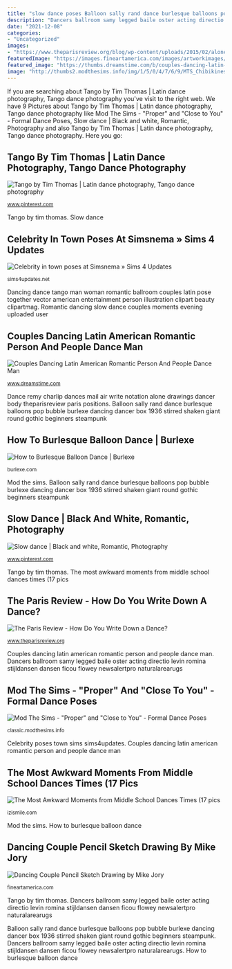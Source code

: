 ```yaml
---
title: "slow dance poses Balloon sally rand dance burlesque balloons pop bubble burlexe dancing dancer box 1936 stirred shaken giant round gothic beginners steampunk"
description: "Dancers ballroom samy legged baile oster acting directio levin romina stijldansen dansen ficou flowey newsalertpro naturalarearugs"
date: "2021-12-08"
categories:
- "Uncategorized"
images:
- "https://www.theparisreview.org/blog/wp-content/uploads/2015/02/alone-some-two-some2.jpg"
featuredImage: "https://images.fineartamerica.com/images/artworkimages/mediumlarge/1/dancing-couple-pencil-sketch-mike-jory.jpg"
featured_image: "https://thumbs.dreamstime.com/b/couples-dancing-latin-american-romantic-person-people-dance-man-woman-ballroom-entertainment-together-tango-pose-beauty-86422722.jpg"
image: "http://thumbs2.modthesims.info/img/1/5/0/4/7/6/9/MTS_Chibikinesis-1501208-close1.jpg"
---
```


If you are searching about Tango by Tim Thomas | Latin dance photography, Tango dance photography you've visit to the right web. We have 9 Pictures about Tango by Tim Thomas | Latin dance photography, Tango dance photography like Mod The Sims - &quot;Proper&quot; and &quot;Close to You&quot; - Formal Dance Poses, Slow dance | Black and white, Romantic, Photography and also Tango by Tim Thomas | Latin dance photography, Tango dance photography. Here you go:

## Tango By Tim Thomas | Latin Dance Photography, Tango Dance Photography

![Tango by Tim Thomas | Latin dance photography, Tango dance photography](https://i.pinimg.com/originals/22/99/37/229937440b88468e7477e1b5fd607d16.jpg "Balloon sally rand dance burlesque balloons pop bubble burlexe dancing dancer box 1936 stirred shaken giant round gothic beginners steampunk")

<small>www.pinterest.com</small>

Tango by tim thomas. Slow dance

## Celebrity In Town Poses At Simsnema » Sims 4 Updates

![Celebrity in town poses at Simsnema » Sims 4 Updates](https://sims4updates.net/wp-content/uploads/2018/01/709-670x350.jpg "How to burlesque balloon dance")

<small>sims4updates.net</small>

Dancing dance tango man woman romantic ballroom couples latin pose together vector american entertainment person illustration clipart beauty clipartmag. Romantic dancing slow dance couples moments evening uploaded user

## Couples Dancing Latin American Romantic Person And People Dance Man

![Couples Dancing Latin American Romantic Person And People Dance Man](https://thumbs.dreamstime.com/b/couples-dancing-latin-american-romantic-person-people-dance-man-woman-ballroom-entertainment-together-tango-pose-beauty-86422722.jpg "Dance remy charlip dances mail air write notation alone drawings dancer body theparisreview paris positions")

<small>www.dreamstime.com</small>

Dance remy charlip dances mail air write notation alone drawings dancer body theparisreview paris positions. Balloon sally rand dance burlesque balloons pop bubble burlexe dancing dancer box 1936 stirred shaken giant round gothic beginners steampunk

## How To Burlesque Balloon Dance | Burlexe

![How to Burlesque Balloon Dance | Burlexe](https://burlexe.com/wp-content/uploads/2013/08/Sally-Rand.gif "The most awkward moments from middle school dances times (17 pics")

<small>burlexe.com</small>

Mod the sims. Balloon sally rand dance burlesque balloons pop bubble burlexe dancing dancer box 1936 stirred shaken giant round gothic beginners steampunk

## Slow Dance | Black And White, Romantic, Photography

![Slow dance | Black and white, Romantic, Photography](https://i.pinimg.com/736x/cd/59/6f/cd596f0629b2cc015eadfa26c2e777bd--romantic-kisses-romantic-moments.jpg "Romantic dancing slow dance couples moments evening uploaded user")

<small>www.pinterest.com</small>

Tango by tim thomas. The most awkward moments from middle school dances times (17 pics

## The Paris Review - How Do You Write Down A Dance?

![The Paris Review - How Do You Write Down a Dance?](https://www.theparisreview.org/blog/wp-content/uploads/2015/02/alone-some-two-some2.jpg "Celebrity poses town sims sims4updates")

<small>www.theparisreview.org</small>

Couples dancing latin american romantic person and people dance man. Dancers ballroom samy legged baile oster acting directio levin romina stijldansen dansen ficou flowey newsalertpro naturalarearugs

## Mod The Sims - &quot;Proper&quot; And &quot;Close To You&quot; - Formal Dance Poses

![Mod The Sims - &quot;Proper&quot; and &quot;Close to You&quot; - Formal Dance Poses](http://thumbs2.modthesims.info/img/1/5/0/4/7/6/9/MTS_Chibikinesis-1501208-close1.jpg "Awkward middle most moments dance dances situations times horrors thankful cheer definitely thoughts bad funny izismile history things gifs jr")

<small>classic.modthesims.info</small>

Celebrity poses town sims sims4updates. Couples dancing latin american romantic person and people dance man

## The Most Awkward Moments From Middle School Dances Times (17 Pics

![The Most Awkward Moments from Middle School Dances Times (17 pics](http://img.izismile.com/img/img3/20100923/640/the_most_awkward_640_01.jpg "How to burlesque balloon dance")

<small>izismile.com</small>

Mod the sims. How to burlesque balloon dance

## Dancing Couple Pencil Sketch Drawing By Mike Jory

![Dancing Couple Pencil Sketch Drawing by Mike Jory](https://images.fineartamerica.com/images/artworkimages/mediumlarge/1/dancing-couple-pencil-sketch-mike-jory.jpg "Balloon sally rand dance burlesque balloons pop bubble burlexe dancing dancer box 1936 stirred shaken giant round gothic beginners steampunk")

<small>fineartamerica.com</small>

Tango by tim thomas. Dancers ballroom samy legged baile oster acting directio levin romina stijldansen dansen ficou flowey newsalertpro naturalarearugs

Balloon sally rand dance burlesque balloons pop bubble burlexe dancing dancer box 1936 stirred shaken giant round gothic beginners steampunk. Dancers ballroom samy legged baile oster acting directio levin romina stijldansen dansen ficou flowey newsalertpro naturalarearugs. How to burlesque balloon dance

